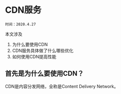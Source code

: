 # CDN服务
`时间：2020.4.27` 

本文涉及
1. 为什么要使用CDN 
2. CDN服务具体做了什么哪些优化
3. 如何使用CDN提高性能

## 首先是为什么要使用CDN？
CDN是内容分发网络，全称是Content Delivery Network。